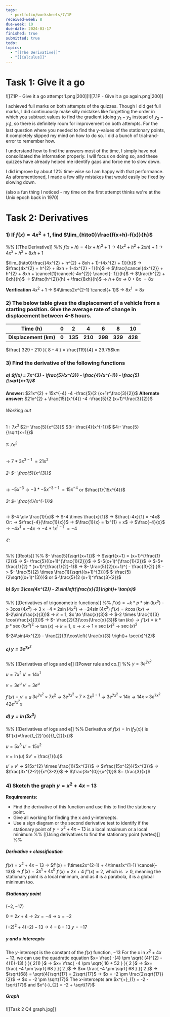 ```yaml
---
tags:
  - portfolio/worksheets/7/1P
received-week: 8
due-week: 10
due-date: 2024-03-17
finished: true
submitted: true
todo: 
topics:
  - "[[The Derivative]]"
  - "[[Calculus]]"
---
```

# Task 1: Give it a go
![[7.1P - Give it a go attempt 1.png|200]]![[7.1P - Give it a go again.png|200]]

I achieved full marks on both attempts of the quizzes. Though I did get full marks, I did continuously make silly mistakes like forgetting the order in which you subtract values to find the gradient (doing $y_{1} - y_{2}$ instead of $y_{2} - y_{1}$), so there is definitely room for improvement on both attempts. 
For the last question where you needed to find the y-values of the stationary points, it completely slipped my mind on how to do so. I did a bunch of trial-and-error to remember how. 

I understand how to find the answers most of the time, I simply have not consolidated the information properly. I will focus on doing so, and these quizzes have already helped me identify gaps and force me to slow down. 

I did improve by about 12% time-wise so I am happy with that performance. As aforementioned, I made a few silly mistakes that would easily be fixed by slowing down.

(also a fun thing I noticed - my time on the first attempt thinks we're at the Unix epoch back in 1970)

# Task 2: Derivatives
### 1) If $f(x) = 4x^{2} + 1$, find $\lim_{h\to0}\frac{f(x+h)-f(x)}{h}$
%% [[The Derivative]] %%
$f(x+h) = 4(x+h)^{2} + 1$
-> $4(x^{2} + h^{2} + 2xh) + 1$
-> $4x^{2} + h^{2} + 8xh + 1$

$\lim_{h\to0}\frac{(4x^{2} + h^{2} + 8xh + 1)-(4x^{2} + 1)}{h}$
-> $\frac{4x^{2} + h^{2} + 8xh + 1-4x^{2} - 1}{h}$
-> $\frac{\cancel{4x^{2}} + h^{2} + 8xh + \cancel{1}\cancel{-4x^{2}} \cancel{- 1}}{h}$
-> $\frac{h^{2} + 8xh}{h}$
-> $\frac{h^{2}}{h} + \frac{8xh}{h}$
-> $h + 8x$
-> $0 + 8x$
$=8x$


**Verification**
$4x^{2} + 1$
-> $4\times2x^{2-1} \cancel{+ 1}$
-> $8x^{1}$
$= 8x$
### 2) The below table gives the displacement of a vehicle from a starting position. Give the average rate of change in displacement between 4-8 hours.

| Time (h)                  | 0     | 2       | 4       | 6       | 8       | 10      |
| ------------------------- | ----- | ------- | ------- | ------- | ------- | ------- |
| **Displacement (km)**<br> | **0** | **135** | **210** | **298** | **329** | **428** |
$\frac{ 329 - 210 }{ 8 - 4 } = \frac{119}{4} = 29.75$km

### 3) Find the derivative of the following functions
##### a) $f(x) = 7x^{3} - \frac{5}{x^{3}} - \frac{4}{x^{-1}} - \frac{5}{\sqrt{x+1}}$
**Answer:** $21x^{2} + 15x^{-4}  -4 -\frac{5}{2 (x+1)^\frac{3}{2}}$
**Alternate answer:** $21x^{2} + \frac{15}{x^{4}}  -4 -\frac{5}{2 (x+1)^\frac{3}{2}}$
###### Working out
$1:7x^{3}$
$2:- \frac{5}{x^{3}}$
$3:- \frac{4}{x^{-1}}$
$4:- \frac{5}{\sqrt{x+1}}$

###### 1: $7x^{3}$
-> $7*3x^{3-1}$
$=21x^{2}$

###### 2: $- \frac{5}{x^{3}}$
-> $-5x^{-3}$
-> $-3 * -5x^{-3-1}$
$=15x^{-4}$ or $\frac{1}{15x^{4}}$

###### 3: $- \frac{4}{x^{-1}}$
-> $-4 \div \frac{1}{x}$
	-> $-4 \times \frac{x}{1}$
	-> $\frac{-4x}{1} = -4x$
Or: -> $\frac{-4}{\frac{1}{x}}$
	-> $\frac{1}{x} = 1x^{1} = x$
	-> $\frac{-4}{x}$
	-> $-4x^{1} = -4x$
-> $-4*1x^{1-1}$
$=-4$

###### 4:
%% [[Roots]] %%
$- \frac{5}{\sqrt{x+1}}$
	-> $\sqrt{x+1} = (x+1)^{\frac{1}{2}}$
-> $- \frac{5}{(x+1)^{\frac{1}{2}}}$
-> $-5(x+1)^{\frac{1}{2}}$
-> $-5* \frac{1}{2} * (x+1)^{\frac{1}{2}-1}$
-> $- \frac{5}{2}(x+1)^{ - \frac{3}{2} }$
-> $- \frac{5}{2} \times \frac{1}{\sqrt{(x+1)^{3}}}$
$-\frac{5}{2\sqrt{(x+1)^{3}}}$ or $-\frac{5}{2 (x+1)^\frac{3}{2}}$


##### b) $y= 3\cos(4x^{2}) - 2\sin\left(\frac{x}{3}\right)+ \tan(x)$
%% [[Derivatives of trigonometric functions]] %%
$f'(x) = -k * p * \sin(kx^{p})$
-> $3\cos(4x^{2})$
	-> $3\times -4*2 \sin(4x^{2})$
	-> $-24 \sin(4x^{2})$
$f'(x)=k\cos(kx)$
-> $-2\sin(\frac{x}{3})$
	-> $k = 1$, $x \to \frac{x}{3}$
	-> $-2 \times \frac{1}{3} \cos(\frac{x}{3})$
	-> $- \frac{2}{3}\cos(\frac{x}{3})$
$\tan(kx) \to f'(x) = k * p *\sec(kx^{p})^{2}$
-> $\tan(x)$
	-> $k = 1$, $x \to x$
	-> $1 \times \sec(x)^{2}$
	-> $\sec(x)^{2}$

$-24\sin(4x^{2}) - \frac{2}{3}\cos\left( \frac{x}{3} \right)+ \sec(x)^{2}$


##### c) $y=3e^{7x^{2}}$
%% 
[[Derivatives of logs and e]]
[[Power rule and co.]] 
%%
$y=3e^{7x^{2}}$

$u = 7x^{2}$
$u' = 14x^{1}$

$v = 3e^{u}$
$v' = 3e^{u}$

$f'(x) = v' \times u$
$3e^{7x^{2}} \times 7x^{2}$
-> $3e^{7x^{2}} \times 7\times2x^{2-1}$
-> $3e^{7x^{2}} \times 14x$
-> $14x\times3e^{7x^{2}}$
$42e^{7x^{2}}x$


##### d) $y= \ln(5x^{3})$
%% [[Derivatives of logs and e]] %%
Derivative of $f(x) = \ln( f_{2}(x) )$ is $f'(x)=\frac{f_{2}'(x)}{f_{2}(x)}$

$u = 5x^{3}$
$u' = 15x^{2}$

$v = \ln(u)$
$v' = \frac{1}{u}$

$u' \times v'$
-> $15x^{2} \times \frac{1}{5x^{3}}$
-> $\frac{15x^{2}}{5x^{3}}$
-> $\frac{3x^{2-2}}{x^{3-2}}$
-> $\frac{3x^{0}}{x^{1}}$
$= \frac{3}{x}$

### 4) Sketch the graph $y=x^{2} + 4x - 13$
**Requirements:**
- Find the derivative of this function and use this to find the stationary point.
- Give all working for finding the x and y-intercepts.
- Use a sign diagram or the second derivative test to identify if the stationary point of $y = x^2 + 4x − 13$ is a local maximum or a local minimum
%% [[Using derivatives to find the stationary point (vertex)]] %%

##### Derivative + classification
$f(x) = x^{2} + 4x - 13$
-> $f'(x) = 1\times2x^{2-1} + 4\times1x^{1-1} \cancel{- 13}$
-> $f'(x) = 2x^{1} + 4x^{0}$
$f'(x) = 2x + 4$
$f''(x) = 2$, which is $> 0$, meaning the stationary point is a local minimum, and as it is a parabola, it is a global minimum too.

##### Stationary point
$(-2, -17)$

$0 = 2x + 4$
-> $2x = -4$
-> $x = -2$

$(-2)^{2} + 4(-2) - 13$
-> $4 -8 - 13$
$y = -17$


##### **$y$ and $x$ intercepts**
The $y$-intercept is the constant of the $f(x)$ function, $-13$
For the $x$ in $x^{2} + 4x - 13$, we can use the quadratic equation
$x= \frac{ -(4) \pm \sqrt{ (4)^{2} - 4(1)(-13) } }{ 2(1) }$
-> $x= \frac{ -4 \pm \sqrt{ 16 + 52 } }{ 2 }$
-> $x= \frac{ -4 \pm \sqrt{ 68 } }{ 2 }$
-> $x= \frac{ -4 \pm \sqrt{ 68 } }{ 2 }$
	-> $\sqrt{68} = \sqrt{4}\sqrt{17} = 2\sqrt{17}$
-> $x = -2 \pm \frac{2\sqrt{17}}{2}$
-> $x = -2 \pm \sqrt{17}$
The $x$-intercepts are $x^{+}_{1} = -2 - \sqrt{17}$ and $x^{-}_{2} = -2 + \sqrt{17}$

##### Graph
![[Task 2 Q4 graph.jpg]]